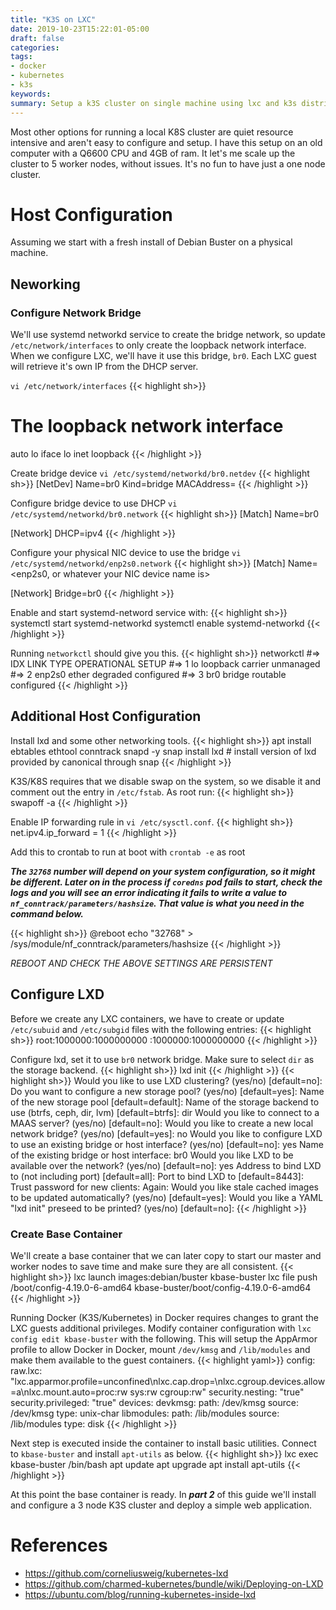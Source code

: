 ```yaml
---
title: "K3S on LXC"
date: 2019-10-23T15:22:01-05:00
draft: false
categories:
tags:
- docker
- kubernetes
- k3s
keywords:
summary: Setup a k3S cluster on single machine using lxc and k3s distribution.
---
```

Most other options for running a local K8S cluster are quiet resource intensive and aren't easy to configure and setup. I have this setup on an old computer with a Q6600 CPU and 4GB of ram. It let's me scale up the cluster to 5 worker nodes, without issues. It's no fun to have just a one node cluster.

# Host Configuration
Assuming we start with a fresh install of Debian Buster on a physical machine. 

## Neworking
### Configure Network Bridge
We'll use systemd networkd service to create the bridge network, so update `/etc/network/interfaces` to only create the loopback network interface. When we configure LXC, we'll have it use this bridge, `br0`. Each LXC guest will retrieve it's own IP from the DHCP server.

`vi /etc/network/interfaces`
{{< highlight sh>}}
# The loopback network interface
auto lo
iface lo inet loopback
{{< /highlight >}}

Create bridge device
`vi /etc/systemd/networkd/br0.netdev`
{{< highlight sh>}}
[NetDev]
Name=br0
Kind=bridge
MACAddress=<MAC address of your physical NIC>
{{< /highlight >}}

Configure bridge device to use DHCP `vi /etc/systemd/networkd/br0.network`
{{< highlight sh>}}
[Match]
Name=br0

[Network]
DHCP=ipv4
{{< /highlight >}}

Configure your physical NIC device to use the bridge `vi /etc/systemd/networkd/enp2s0.network`
{{< highlight sh>}}
[Match]
Name=<enp2s0, or whatever your NIC device name is>

[Network]
Bridge=br0
{{< /highlight >}}

Enable and start systemd-netword service with:
{{< highlight sh>}}
systemctl start systemd-networkd
systemctl enable systemd-networkd
{{< /highlight >}}

Running `networkctl` should give you this.
{{< highlight sh>}}
networkctl
#=> IDX LINK             TYPE               OPERATIONAL SETUP
#=>   1 lo               loopback           carrier     unmanaged
#=>   2 enp2s0           ether              degraded    configured
#=>   3 br0              bridge             routable    configured
{{< /highlight >}}

## Additional Host Configuration

Install lxd and some other networking tools.
{{< highlight sh>}}
apt install ebtables ethtool conntrack snapd -y
snap install lxd # install version of lxd provided by canonical through snap
{{< /highlight >}}


K3S/K8S requires that we disable swap on the system, so we disable it and comment out the entry in `/etc/fstab`. As root run:
{{< highlight sh>}}
swapoff -a
{{< /highlight >}}

Enable IP forwarding rule in `vi /etc/sysctl.conf`.
{{< highlight sh>}}
net.ipv4.ip_forward = 1
{{< /highlight >}}

Add this to crontab to run at boot with `crontab -e` as root

***The `32768` number will depend on your system configuration, so it might be different. Later on in the process if `coredns` pod fails to start, check the logs and you will see an error indicating it fails to write a value to `nf_conntrack/parameters/hashsize`. That value is what you need in the command below.***

{{< highlight sh>}}
@reboot echo "32768" > /sys/module/nf_conntrack/parameters/hashsize
{{< /highlight >}}

*REBOOT AND CHECK THE ABOVE SETTINGS ARE PERSISTENT*

## Configure LXD
Before we create any LXC containers, we have to create or update `/etc/subuid` and `/etc/subgid` files with the following entries:
{{< highlight sh>}}
root:1000000:1000000000
<your username>:1000000:1000000000
{{< /highlight >}}

Configure lxd, set it to use `br0` network bridge. Make sure to select `dir` as the storage backend. 
{{< highlight sh>}}
lxd init
{{< /highlight >}}
{{< highlight sh>}}
Would you like to use LXD clustering? (yes/no) [default=no]: 
Do you want to configure a new storage pool? (yes/no) [default=yes]:
Name of the new storage pool [default=default]: 
Name of the storage backend to use (btrfs, ceph, dir, lvm) [default=btrfs]: dir
Would you like to connect to a MAAS server? (yes/no) [default=no]:
Would you like to create a new local network bridge? (yes/no) [default=yes]: no
Would you like to configure LXD to use an existing bridge or host interface? (yes/no) [default=no]: yes
Name of the existing bridge or host interface: br0
Would you like LXD to be available over the network? (yes/no) [default=no]: yes
Address to bind LXD to (not including port) [default=all]:
Port to bind LXD to [default=8443]:
Trust password for new clients:
Again:
Would you like stale cached images to be updated automatically? (yes/no) [default=yes]:
Would you like a YAML "lxd init" preseed to be printed? (yes/no) [default=no]:
{{< /highlight >}}

### Create Base Container
We'll create a base container that we can later copy to start our master and worker nodes to save time and make sure they are all consistent.
{{< highlight sh>}}
lxc launch images:debian/buster kbase-buster
lxc file push /boot/config-4.19.0-6-amd64 kbase-buster/boot/config-4.19.0-6-amd64
{{< /highlight >}}

Running Docker (K3S/Kubernetes) in Docker requires changes to grant the LXC guests additional privileges. Modify container configuration with `lxc config edit kbase-buster` with the following. This will setup the AppArmor profile to allow Docker in Docker, mount `/dev/kmsg` and `/lib/modules` and make them available to the guest containers.
{{< highlight yaml>}}
config:
  raw.lxc: "lxc.apparmor.profile=unconfined\nlxc.cap.drop=\nlxc.cgroup.devices.allow=a\nlxc.mount.auto=proc:rw sys:rw cgroup:rw"
  security.nesting: "true"
  security.privileged: "true"
devices:
  devkmsg:
    path: /dev/kmsg
    source: /dev/kmsg
    type: unix-char
  libmodules:
    path: /lib/modules
    source: /lib/modules
    type: disk
{{< /highlight >}}

Next step is executed inside the container to install basic utilities. Connect to `kbase-buster` and install `apt-utils` as below.
{{< highlight sh>}}
lxc exec kbase-buster /bin/bash
apt update
apt upgrade
apt install apt-utils
{{< /highlight >}}

At this point the base container is ready. In ***part 2*** of this guide we'll install and configure a 3 node K3S cluster and deploy a simple web application.


# References
* https://github.com/corneliusweig/kubernetes-lxd
* https://github.com/charmed-kubernetes/bundle/wiki/Deploying-on-LXD
* https://ubuntu.com/blog/running-kubernetes-inside-lxd